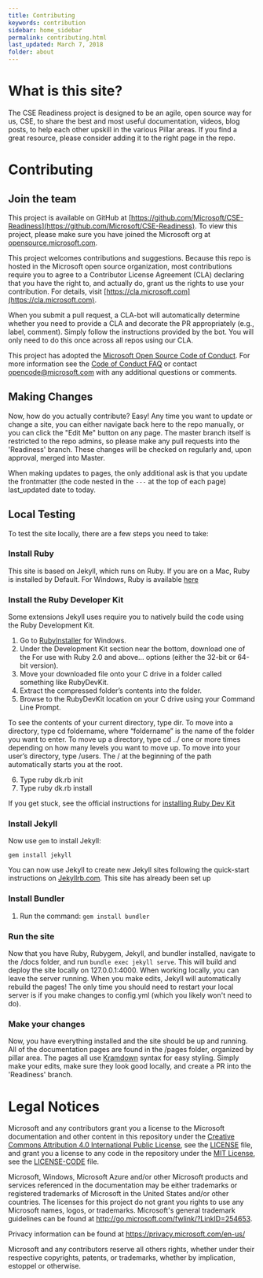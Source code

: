 ```yaml
---
title: Contributing
keywords: contribution
sidebar: home_sidebar
permalink: contributing.html
last_updated: March 7, 2018
folder: about
---
```


# What is this site?

The CSE Readiness project is designed to be an agile, open source way for us, CSE, to share the best and most useful documentation, videos, blog posts,
to help each other upskill in the various Pillar areas. If you find a great resource, please consider adding it to the right page in the repo.

# Contributing

## Join the team

This project is available on GitHub at [https://github.com/Microsoft/CSE-Readiness](https://github.com/Microsoft/CSE-Readiness). To view this
project, please make sure you have joined the Microsoft org at [opensource.microsoft.com](https://repos.opensource.microsoft.com/microsoft/).

This project welcomes contributions and suggestions.  Because this repo is hosted in the Microsoft open source organization,
most contributions require you to agree to a Contributor License Agreement (CLA) declaring
that you have the right to, and actually do, grant us the rights to use your contribution.
For details, visit [https://cla.microsoft.com](https://cla.microsoft.com).

When you submit a pull request, a CLA-bot will automatically determine whether you need to provide
a CLA and decorate the PR appropriately (e.g., label, comment). Simply follow the instructions
provided by the bot. You will only need to do this once across all repos using our CLA.

This project has adopted the [Microsoft Open Source Code of Conduct](https://opensource.microsoft.com/codeofconduct/).
For more information see the [Code of Conduct FAQ](https://opensource.microsoft.com/codeofconduct/faq/) or
contact [opencode@microsoft.com](mailto:opencode@microsoft.com) with any additional questions or comments.

## Making Changes

Now, how do you actually contribute? Easy! Any time you want to update or change a site, you can either
navigate back here to the repo manually, or you can click the "Edit Me" button on any page.
The master branch itself is restricted to the repo admins, so please make any pull requests into the
'Readiness' branch. These changes will be checked on regularly and, upon approval, merged into Master.

When making updates to pages, the only additional ask is that you update the frontmatter (the code nested in the `---` at the top of each page)
last_updated date to today.

## Local Testing

To test the site locally, there are a few steps you need to take:

### Install Ruby

This site is based on Jekyll, which runs on Ruby.
If you are on a Mac, Ruby is installed by Default. For Windows, Ruby is available [here](https://rubyinstaller.org/)

### Install the Ruby Developer Kit

Some extensions Jekyll uses require you to natively build the code using the Ruby Development Kit.

1. Go to [RubyInstaller](https://rubyinstaller.org/) for Windows.
2. Under the Development Kit section near the bottom, download one of the For use with Ruby 2.0 and above… options (either the 32-bit or 64-bit version).
3. Move your downloaded file onto your C drive in a folder called something like RubyDevKit.
4. Extract the compressed folder’s contents into the folder.
5. Browse to the RubyDevKit location on your C drive using your Command Line Prompt.

To see the contents of your current directory, type dir. To move into a directory, type cd foldername, where “foldername” is the name of the folder you want to enter. To move up a directory, type cd ../ one or more times depending on how many levels you want to move up. To move into your user’s directory, type /users. The / at the beginning of the path automatically starts you at the root.

6. Type ruby dk.rb init
7. Type ruby dk.rb install

If you get stuck, see the official instructions for [installing Ruby Dev Kit](https://github.com/oneclick/rubyinstaller/wiki/Development-Kit)

### Install Jekyll

Now use `gem` to install Jekyll:

```
gem install jekyll
```

You can now use Jekyll to create new Jekyll sites following the quick-start instructions on [Jekyllrb.com](http://jekyllrb.com).
This site has already been set up

### Install Bundler

1. Run the command: `gem install bundler`

### Run the site

Now that you have Ruby, Rubygem, Jekyll, and bundler installed, navigate to the /docs folder, and run `bundle exec jekyll serve`. This will build and deploy the site
locally on 127.0.0.1:4000. When working locally, you can leave the server running. When you make edits, Jekyll will automatically rebuild the pages!
The only time you should need to restart your local server is if you make changes to config.yml (which you likely won't need to do).

### Make your changes

Now, you have everything installed and the site should be up and running. All of the documentation pages are found in the /pages folder, organized
by pillar area. The pages all use [Kramdown](https://kramdown.gettalong.org/quickref.html) syntax for easy styling. Simply make your edits, make sure 
they look good locally, and create a PR into the 'Readiness' branch.

# Legal Notices

Microsoft and any contributors grant you a license to the Microsoft documentation and other content
in this repository under the [Creative Commons Attribution 4.0 International Public License](https://creativecommons.org/licenses/by/4.0/legalcode),
see the [LICENSE](LICENSE) file, and grant you a license to any code in the repository under the [MIT License](https://opensource.org/licenses/MIT), see the
[LICENSE-CODE](LICENSE-CODE) file.

Microsoft, Windows, Microsoft Azure and/or other Microsoft products and services referenced in the documentation
may be either trademarks or registered trademarks of Microsoft in the United States and/or other countries.
The licenses for this project do not grant you rights to use any Microsoft names, logos, or trademarks.
Microsoft's general trademark guidelines can be found at http://go.microsoft.com/fwlink/?LinkID=254653.

Privacy information can be found at https://privacy.microsoft.com/en-us/

Microsoft and any contributors reserve all others rights, whether under their respective copyrights, patents,
or trademarks, whether by implication, estoppel or otherwise.
